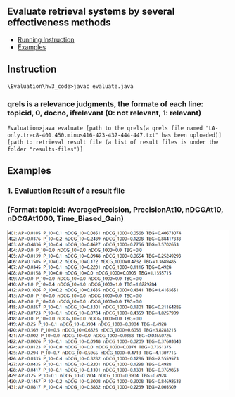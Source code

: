 ## Evaluate retrieval systems by several effectiveness methods

* [Running Instruction](#instruction)
* [Examples](#examples)

## Instruction
```
\Evaluation\hw3_code>javac evaluate.java
```
### qrels is a relevance judgments, the formate of each line: topicid, 0, docno, ifrelevant (0: not relevant, 1: relevant)
```
Evaluation>java evaluate [path to the qrels(a qrels file named "LA-only.trec8-401.450.minus416-423-437-444-447.txt" has been uploaded)] [path to retrieval result file (a list of result files is under the folder "results-files")]
```

## Examples
### 1. Evaluation Result of a result file
### (Format: topicid: AveragePrecision, PrecisionAt10, nDCGAt10, nDCGAt1000, Time_Biased_Gain)
![result](./img/EvaluationResult.png)

